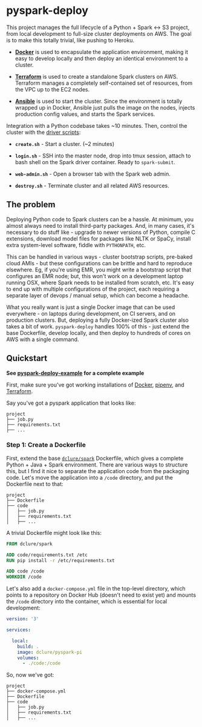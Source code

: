 
# pyspark-deploy

This project manages the full lifecycle of a Python + Spark <-> S3 project, from local development to full-size cluster deployments on AWS. The goal is to make this totally trivial, like pushing to Heroku.

- [**Docker**](https://www.docker.com/) is used to encapsulate the application environment, making it easy to develop locally and then deploy an identical environment to a cluster.

- [**Terraform**](https://www.terraform.io/) is used to create a standalone Spark clusters on AWS. Terraform manages a completely self-contained set of resources, from the VPC up to the EC2 nodes.

- [**Ansible**](https://www.ansible.com/) is used to start the cluster. Since the environment is totally wrapped up in Docker, Ansible just pulls the image on the nodes, injects production config values, and starts the Spark services.

Integration with a Python codebase takes ~10 minutes. Then, control the cluster with the [driver scripts](terraform/spark-cluster):

- **`create.sh`** - Start a cluster. (~2 minutes)

- **`login.sh`** - SSH into the master node, drop into tmux session, attach to bash shell on the Spark driver container. Ready to `spark-submit`.

- **`web-admin.sh`** - Open a browser tab with the Spark web admin.

- **`destroy.sh`** - Terminate cluster and all related AWS resources.

## The problem

Deploying Python code to Spark clusters can be a hassle. At minimum, you almost always need to install third-party packages. And, in many cases, it's necessary to do stuff like - upgrade to newer versions of Python, compile C extensions, download model files for packages like NLTK or SpaCy, install extra system-level software, fiddle with `PYTHONPATH`, etc.

This can be handled in various ways - cluster bootstrap scripts, pre-baked cloud AMIs - but these configurations can be brittle and hard to reproduce elsewhere. Eg, if you're using EMR, you might write a bootstrap script that configures an EMR node; but, this won't work on a development laptop running OSX, where Spark needs to be installed from scratch, etc. It's easy to end up with multiple configurations of the project, each requiring a separate layer of devops / manual setup, which can become a headache.

What you really want is just a single Docker image that can be used everywhere - on laptops during development, on CI servers, and on production clusters. But, deploying a fully Docker-ized Spark cluster also takes a bit of work. `pyspark-deploy` handles 100% of this - just extend the base Dockerfile, develop locally, and then deploy to hundreds of cores on AWS with a single command.

## Quickstart

**See [pyspark-deploy-example](https://github.com/davidmcclure/pyspark-deploy-example) for a complete example**

First, make sure you've got working installations of [Docker](https://www.docker.com/), [pipenv](https://pipenv.readthedocs.io/en/latest/), and [Terraform](https://www.terraform.io/).

Say you've got a pyspark application that looks like:

```text
project
├── job.py
├── requirements.txt
├── ...
```

### Step 1: Create a Dockerfile

First, extend the base [`dclure/spark`](docker/Dockerfile) Dockerfile, which gives a complete Python + Java + Spark environment. There are various ways to structure this, but I find it nice to separate the application code from the packaging code. Let's move the application into a `/code` directory, and put the Dockerfile next to that:

```text
project
├── Dockerfile
├── code
│   ├── job.py
│   ├── requirements.txt
│   ├── ...
```

A trivial Dockerfile might look like this:

```dockerfile
FROM dclure/spark

ADD code/requirements.txt /etc
RUN pip install -r /etc/requirements.txt

ADD code /code
WORKDIR /code
```

Let's also add a `docker-compose.yml` file in the top-level directory, which points to a repository on Docker Hub (doesn't need to exist yet) and mounts the `/code` directory into the container, which is essential for local development:

```yml
version: '3'

services:

  local:
    build: .
    image: dclure/pyspark-pi
    volumes:
      - ./code:/code
```

So, now we've got:

```text
project
├── docker-compose.yml
├── Dockerfile
├── code
│   ├── job.py
│   ├── requirements.txt
│   ├── ...
```
